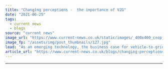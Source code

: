 ```yaml
---
title: "Changing perceptions -  the importance of V2G"
date: "2021-06-25"
tags: 
  - current news
  - blogs
source: "current news"
image_url: "https://www.current-news.co.uk/static/images/_400x400_crop_center-center/Project-Sciurus-V2G-charger-credit-Cenex.jpg"
image_fp: "/assets/img/post_thumbnails/127.jpg"
lead: "As an emerging technology, the business case for vehicle-to-grid chargepoints didn’t add up, however, after the world’s largest domestic trial, its role in the future of transport is more apparent, writes Greg Payne, senior technical specialist at Cenex."
article_url: "https://www.current-news.co.uk/blogs/changing-perceptions-the-importance-of-v2g?utm_source=rss-feeds&utm_medium=rss&utm_campaign=rss"
---
```


---
